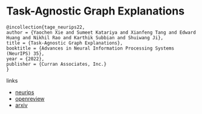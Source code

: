 # Task-Agnostic Graph Explanations

```
@incollection{tage_neurips22,
author = {Yaochen Xie and Sumeet Katariya and Xianfeng Tang and Edward Huang and Nikhil Rao and Karthik Subbian and Shuiwang Ji},
title = {Task-Agnostic Graph Explanations},
booktitle = {Advances in Neural Information Processing Systems (NeurIPS) 35},
year = {2022},
publisher = {Curran Associates, Inc.}
}
```

links
- [neurips](https://nips.cc/Conferences/2022/Schedule?showEvent=53787)
- [openreview](https://openreview.net/forum?id=_sQ6pLNVHoh)
- [arxiv](https://arxiv.org/abs/2202.08335)
